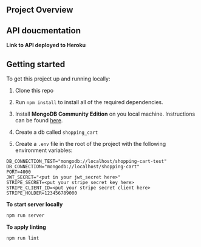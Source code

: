 ## Project Overview


## API doucmentation

**Link to API deployed to Heroku**



## Getting started

To get this project up and running locally:

1. Clone this repo
1. Run `npm install` to install all of the required dependencies.
1. Install **MongoDB Community Edition** on you local machine. Instructions can be found [here](https://docs.mongodb.com/manual/installation/).
1. Create a db called `shopping_cart`

5. Create a `.env` file in the root of the project with the following environment variables:

```
DB_CONNECTION_TEST="mongodb://localhost/shopping-cart-test"
DB_CONNECTION="mongodb://localhost/shopping-cart"
PORT=4000
JWT_SECRET="<put in your jwt_secret here>"
STRIPE_SECRET=<put your stripe secret key here>
STRIPE_CLIENT_ID=<put your stripe secret client here>
STRIPE_HOLDER=123456789000
```

**To start server locally** 
```bash
npm run server
```

**To apply linting**
```bash
npm run lint
```

